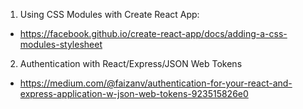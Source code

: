 1. Using CSS Modules with Create React App:

- https://facebook.github.io/create-react-app/docs/adding-a-css-modules-stylesheet

2. Authentication with React/Express/JSON Web Tokens

- https://medium.com/@faizanv/authentication-for-your-react-and-express-application-w-json-web-tokens-923515826e0
